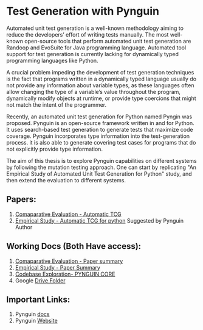 Test Generation with Pynguin
=============================
Automated unit test generation is a well-known methodology aiming to reduce the developers’ effort of writing tests manually. The most well-known open-source tools that perform automated unit test generation are Randoop and EvoSuite for Java programming language. Automated tool support for test generation is currently lacking for dynamically typed programming languages like Python.

A crucial problem impeding the development of test generation techniques is the fact that programs written in a dynamically typed language usually do not provide any information about variable types, as these languages often allow changing the type of a variable’s value throughout the program, dynamically modify objects at runtime, or provide type coercions that might not match the intent of the programmer.

Recently, an automated unit test generation for Python named Pyngin was proposed. Pynguin is an open-source framework written in and for Python. It uses search-based test generation to generate tests that maximize code coverage. Pynguin incorporates type information into the test-generation process. it is also able to generate covering test cases for programs that do not explicitly provide type information.

The aim of this thesis is to explore Pynguin capabilities on different systems by following the mutation testing approach. One can start by replicating "An Empirical Study of Automated Unit Test Generation for Python" study, and then extend the evaluation to different systems.

Papers:
-------
1. [Comaparative Evaluation - Automatic TCG](https://ieeexplore.ieee.org/stamp/stamp.jsp?tp=&arnumber=9810694&tag=1) 
2. [Empirical Study - Automatic TCG for python](https://arxiv.org/pdf/2111.05003.pdf) Suggested by Pynguin Author


Working Docs (Both Have access):
--------------------------------
1. [Comaparative Evaluation - Paper summary](https://docs.google.com/document/d/1tBip_EG9wJUdumjOo4vsxub-iLG9yiqlaGzSzg89vX4/)
2. [Empirical Study - Paper Summary](https://docs.google.com/document/d/1uTcYdztm9CU4cHGMYQFEAtFE5R6KSCPY4R4MGQ4YwbY)
3. [Codebase Exploration- PYNGUIN CORE](https://docs.google.com/document/d/1Okn0y8MI0Dikg2V5PLTJGG3qNG5jnUhUrnOIxOw2ERY)
4. Google [Drive Folder](https://drive.google.com/drive/u/1/folders/144bG5CFz7vZdkCHgLqd0Ra6GHQjl9tE1)

Important Links:
----------------
1. Pynguin [docs](https://pynguin.readthedocs.io/en/latest/index.html)
2. Pynguin [Website](https://www.pynguin.eu/)

